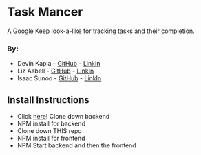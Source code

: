# Task Mancer
A Google Keep look-a-like for tracking tasks and their completion.
### By:
- Devin Kapla - [GitHub](https://github.com/DekayHaHa) - [LinkIn](https://www.linkedin.com/in/devinkapla/)
- Liz Asbell - [GitHub]() - [LinkIn]()
- Isaac Sunoo - [GitHub]() - [LinkIn]()

## Install Instructions
- Click [here](https://github.com/IsaacSunoo/trapper-keeper-api)! Clone down backend
- NPM install for backend
- Clone down THIS repo
- NPM install for frontend
- NPM Start backend and then the frontend

